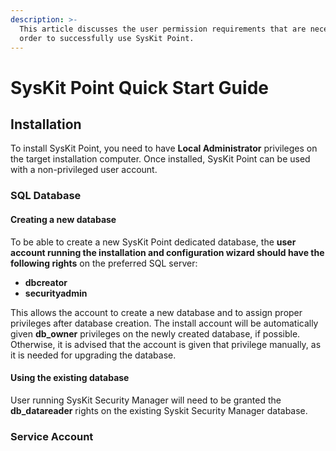 ```yaml
---
description: >-
  This article discusses the user permission requirements that are necessary in
  order to successfully use SysKit Point.
---
```


# SysKit Point Quick Start Guide

## Installation

To install SysKit Point, you need to have **Local Administrator** privileges on the target installation computer. Once installed, SysKit Point can be used with a non-privileged user account.

### SQL Database

#### Creating a new database

To be able to create a new SysKit Point dedicated database, the **user account running the installation and configuration wizard should have the following rights** on the preferred SQL server:

* **dbcreator** 
* **securityadmin**

This allows the account to create a new database and to assign proper privileges after database creation. The install account will be automatically given **db\_owner** privileges on the newly created database, if possible. Otherwise, it is advised that the account is given that privilege manually, as it is needed for upgrading the database.

#### Using the existing database

User running SysKit Security Manager will need to be granted the **db\_datareader** rights on the existing Syskit Security Manager database.

### Service Account

